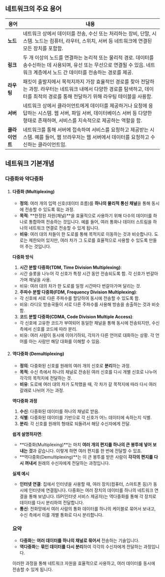 ## 네트워크의 주요 용어
| 용어       | 내용                                                                 |
|------------|----------------------------------------------------------------------|
| **노드**   | 네트워크 상에서 데이터를 전송, 수신 또는 처리하는 장비, 단말, 시스템. 노드는 컴퓨터, 라우터, 스위치, 서버 등 네트워크에 연결된 모든 장치를 포함함. |
| **링크**   | 두 개 이상의 노드를 연결하는 논리적 또는 물리적 경로. 데이터를 송수신하는 데 사용되며, 유선 또는 무선으로 연결될 수 있음. 네트워크 계층에서 노드 간 데이터를 전송하는 경로를 제공. |
| **라우팅** | 패킷이 출발지에서 목적지까지 가장 효율적인 경로를 찾아 전달하는 과정. 라우터는 네트워크 내에서 다양한 경로를 탐색하고, 데이터를 최적의 경로를 통해 전달하기 위해 라우팅 테이블을 사용함. |
| **서버**   | 네트워크 상에서 클라이언트에게 데이터를 제공하거나 요청에 응답하는 시스템. 웹 서버, 파일 서버, 데이터베이스 서버 등 다양한 형태로 존재하며, 서비스를 지속적으로 제공하는 역할을 함. |
| **클라이언트** | 네트워크를 통해 서버에 접속하여 서비스를 요청하고 제공받는 시스템. 예를 들어, 웹 브라우저는 웹 서버에서 데이터를 요청하고 수신하는 클라이언트임. |


## 네트워크 기본개념

### 다중화와 약다중화

1. #### **다중화 (Multiplexing)**
    - **정의**: 여러 개의 입력 신호(데이터 흐름)를 **하나의 물리적 통신 채널**을 통해 동시에 전송할 수 있도록 묶는 과정.
    - **목적**: **한정된 자원(채널)**을 효율적으로 사용하기 위해 다수의 데이터를 하나로 통합하여 전송하는 것입니다. 예를 들어, 여러 통화나 데이터 스트림을 하나의 네트워크 연결로 전송할 수 있게 됩니다.
    - **비유**: 여러 대의 차들이 한 도로를 통해 목적지로 이동하는 것과 비슷합니다. 도로는 제한되어 있지만, 여러 차가 그 도로를 효율적으로 사용할 수 있도록 만들어 주는 것입니다.
    
    **다중화 방식**
    1. **시간 분할 다중화(TDM, Time Division Multiplexing)**:
    - 시간 슬롯을 나누어 각 신호가 특정 시간 동안 전송되도록 함. 각 신호가 번갈아가며 채널을 사용.
    - 비유: 여러 대의 차가 한 도로를 일정 시간마다 번갈아가며 달리는 것.
    
    2. **주파수 분할 다중화(FDM, Frequency Division Multiplexing)**:
    - 각 신호에 서로 다른 주파수를 할당하여 동시에 전송할 수 있도록 함.
    - 비유: 라디오 방송국들이 서로 다른 주파수를 사용해 방송을 송출하는 것과 비슷함.

    3. **코드 분할 다중화(CDMA, Code Division Multiple Access)**:
    - 각 신호에 고유한 코드가 부여되어 동일한 채널을 통해 동시에 전송되지만, 수신 측에서 신호를 코드에 따라 분리.
    - 비유: 여러 사람이 동시에 이야기하되, 각자가 다른 언어로 대화하는 상황. 각 언어를 아는 사람만 해당 대화를 이해할 수 있음.

2. #### **역다중화 (Demultiplexing)**
    - **정의**: 다중화된 신호를 원래의 여러 개의 신호로 **분리**하는 과정.
    - **목적**: 수신 측에서 하나의 채널로 전송된 여러 신호를 다시 개별 신호로 나누어 각각의 목적지에 전달하는 것.
    - **비유**: 도로에 여러 대의 차가 도착했을 때, 각 차가 갈 목적지에 따라 다시 여러 갈래로 나뉘어 가는 과정.

    **역다중화 과정**
    1. **수신**: 다중화된 데이터를 하나의 채널로 받음.
    2. **식별**: 다중화된 데이터를 기반으로 각 신호가 어느 데이터에 속하는지 식별.
    3. **분리**: 각 신호를 원래의 형태로 되돌려서 해당 수신자에게 전달.

    **쉽게 설명하자면**:
    - **다중화(Multiplexing)**는 마치 **여러 개의 편지를 하나의 큰 봉투에 넣어 보내는 것**과 같습니다. 이렇게 하면 여러 편지를 한 번에 전달할 수 있죠.
    - **역다중화(Demultiplexing)**는 이 큰 봉투를 받은 사람이 **각각의 편지를 다시 꺼내서** 원래의 수신자에게 전달하는 과정입니다.

    **실제 예시**
    - **인터넷 연결**: 집에서 인터넷을 사용할 때, 여러 장치(컴퓨터, 스마트폰 등)가 동시에 인터넷에 연결됩니다. 다중화는 여러 장치의 데이터를 하나의 네트워크 연결을 통해 보냅니다. ISP(인터넷 서비스 제공자)는 역다중화를 통해 각 장치로 데이터를 다시 분리하여 전달합니다.
    - **통신**: 전화망에서 여러 사람의 통화 데이터를 하나의 케이블로 묶어서 보내고, 수신 측에서 이를 개별 통화로 다시 분리합니다.

    ### **요약**
    - **다중화**는 **여러 데이터를 하나의 채널로 묶어서** 전송하는 기술입니다.
    - **역다중화**는 **묶인 데이터를 다시 분리**하여 각각의 수신자에게 전달하는 과정입니다.

    이러한 과정을 통해 네트워크 자원을 효율적으로 사용하고, 여러 데이터를 동시에 전송할 수 있게 됩니다.